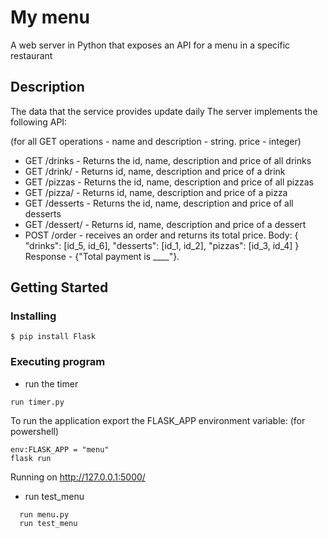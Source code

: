 # My menu

A web server in Python that exposes an API for a menu in a specific restaurant

## Description

The data that the service provides update daily
The server implements the following API:

(for all GET operations - name and description - string. price - integer)
 * GET /drinks - Returns the id, name, description and price of all drinks
 * GET /drink/<id> - Returns id, name, description and price of a drink
 * GET /pizzas - Returns the id, name, description and price of all pizzas
 * GET /pizza/<id> - Returns id, name, description and price of a pizza
 * GET /desserts - Returns the id, name, description and price of all desserts
 * GET /dessert/<id> - Returns id, name, description and price of a dessert
 * POST /order - receives an order and returns its total price.
            Body:
                {
                "drinks": [id_5, id_6],
                "desserts": [id_1, id_2],
                "pizzas": [id_3, id_4]
                }
    Response - {"Total payment is ____"}.

## Getting Started

### Installing

```
$ pip install Flask
```

### Executing program

* run the timer
```
run timer.py
```

To run the application export the FLASK_APP environment variable:
(for powershell)
```
env:FLASK_APP = "menu"
flask run
```
Running on http://127.0.0.1:5000/
* run test_menu
```
  run menu.py
  run test_menu
```
